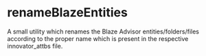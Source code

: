 # renameBlazeEntities
A small utility which renames the Blaze Advisor entities/folders/files according to the proper name which is present in the respective innovator_attbs file.
